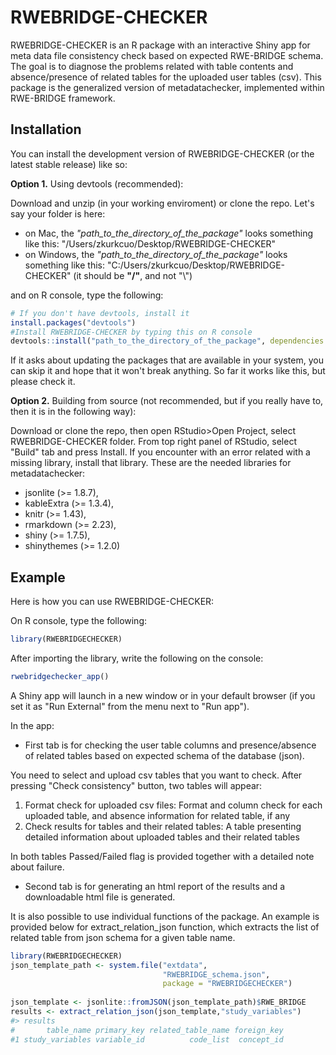 
# RWEBRIDGE-CHECKER

<!-- badges: start -->
<!-- badges: end -->

RWEBRIDGE-CHECKER is an R package with an interactive Shiny app for meta data file consistency check based on expected RWE-BRIDGE schema. The goal is to diagnose the problems related with table contents and absence/presence of related tables for the uploaded user tables (csv). This package is the generalized version of metadatachecker, implemented within RWE-BRIDGE framework.

## Installation

You can install the development version of RWEBRIDGE-CHECKER (or the latest stable release) like so:

**Option 1.** Using devtools (recommended):

Download and unzip (in your working enviroment) or clone the repo. Let's say your folder is here:

- on Mac, the *"path_to_the_directory_of_the_package"* looks something like this: "/Users/zkurkcuo/Desktop/RWEBRIDGE-CHECKER"
- on Windows, the *"path_to_the_directory_of_the_package"* looks something like this: "C:/Users/zkurkcuo/Desktop/RWEBRIDGE-CHECKER" (it should be **"/"**, and not "\\")

and on R console, type the following:
``` r
# If you don't have devtools, install it
install.packages("devtools")
#Install RWEBRIDGE-CHECKER by typing this on R console
devtools::install("path_to_the_directory_of_the_package", dependencies = TRUE)
```
If it asks about updating the packages that are available in your system, you can skip it and hope that it won't break anything. So far it works like this, but please check it.

**Option 2.** Building from source (not recommended, but if you really have to, then it is in the following way):

Download or clone the repo, then open RStudio>Open Project, select RWEBRIDGE-CHECKER folder. 
From top right panel of RStudio, select "Build" tab and press Install. If you encounter with
an error related with a missing library, install that library. These are the 
needed libraries for metadatachecker:

- jsonlite (>= 1.8.7),
- kableExtra (>= 1.3.4),
- knitr (>= 1.43),
- rmarkdown (>= 2.23),
- shiny (>= 1.7.5),
- shinythemes (>= 1.2.0)

## Example

Here is how you can use RWEBRIDGE-CHECKER: 

On R console, type the following:
``` r
library(RWEBRIDGECHECKER)
```

After importing the library, write the following on the console:

``` r
rwebridgechecker_app()
```

A Shiny app will launch in a new window or in your default browser (if you set it as "Run External" from the menu next to "Run app"). 

In the app:

- First tab is for checking the user table columns and presence/absence of related tables based on expected schema of the database (json).

You need to select and upload csv tables that you want to check. After pressing "Check consistency" button,
two tables will appear:

1. Format check for uploaded csv files: Format and column check for each uploaded table, and absence information for related table, if any 
2. Check results for tables and their related tables: A table presenting detailed information about uploaded tables and their related tables

In both tables Passed/Failed flag is provided together with a detailed note about failure.

- Second tab is for generating an html report of the results and a downloadable html file is generated. 

It is also possible to use individual functions of the package. An example
is provided below for extract_relation_json function, which extracts the list of 
related table from json schema for a given table name.

``` r
library(RWEBRIDGECHECKER)
json_template_path <- system.file("extdata",
                                  "RWEBRIDGE_schema.json",
                                  package = "RWEBRIDGECHECKER")
    
json_template <- jsonlite::fromJSON(json_template_path)$RWE_BRIDGE
results <- extract_relation_json(json_template,"study_variables")
#> results
#       table_name primary_key related_table_name foreign_key
#1 study_variables variable_id          code_list  concept_id

```



